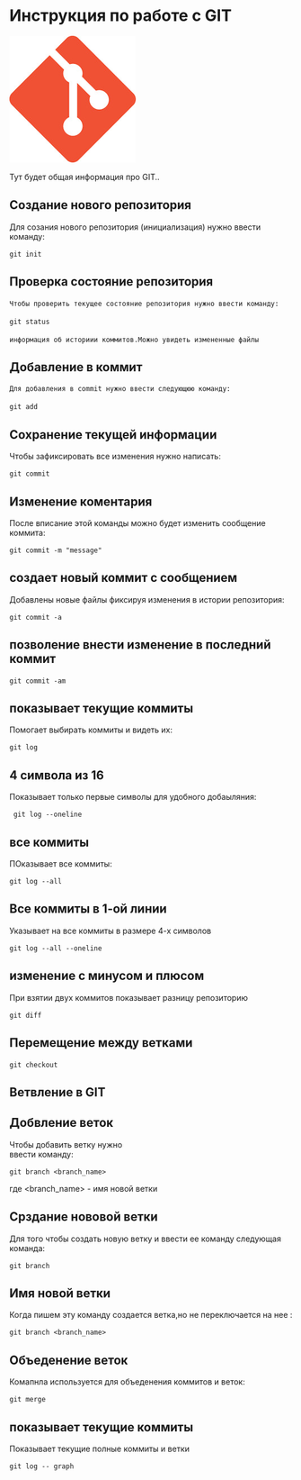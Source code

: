 # Инструкция по работе с GIT 

![Эмблемма GIT](git.jpg)

Тут будет общая информация про GIT..

##  Создание нового репозитория

Для созания нового репозитория (инициализация) нужно ввести команду:

    git init

## Проверка состояние репозитория

    Чтобы проверить текущее состояние репозитория нужно ввести команду:

    git status

    информация об историии коммитов.Можно увидеть измененные файлы


## Добавление в коммит

    Для добавления в commit нужно ввести следующюю команду:
    
    git add

## Сохранение текущей информации

Чтобы зафиксировать все изменения нужно написать:

    git commit

## Изменение коментария

После вписание этой команды можно будет изменить сообщение коммита:

    git commit -m "message"

## создает новый коммит с сообщением 

Добавлены новые файлы фиксируя изменения в истории репозитория:

    git commit -a

## позволение внести изменение в последний коммит

    git commit -am

## показывает текущие коммиты

Помогает выбирать коммиты и видеть их:

    git log

## 4 символа из 16

Показывает только первые символы для удобного добаыляния:

     git log --oneline

## все коммиты 

ПОказывает все коммиты:
     
    git log --all

## Все коммиты в 1-ой линии

Указывает на все коммиты в размере 4-х символов

    git log --all --oneline

## изменение с минусом и плюсом

При взятии двух коммитов показывает разницу репозиторию

    git diff

## Перемещение между ветками

    git checkout

## Ветвление в GIT 

## Добвление веток

Чтобы добавить ветку нужно  
ввести команду:

    git branch <branch_name>

где <branch_name> - имя новой ветки

## Срздание нововой ветки

Для того чтобы создать новую ветку и ввести ее команду следующая команда:

    git branch

## Имя новой ветки

Когда пишем эту команду создается ветка,но не переключается на нее :

    git branch <branch_name> 

## Объеденение веток

Комапнла используется для объеденения коммитов и веток:

    git merge

## показывает текущие коммиты

Показывает текущие полные коммиты и ветки

    git log -- graph


    